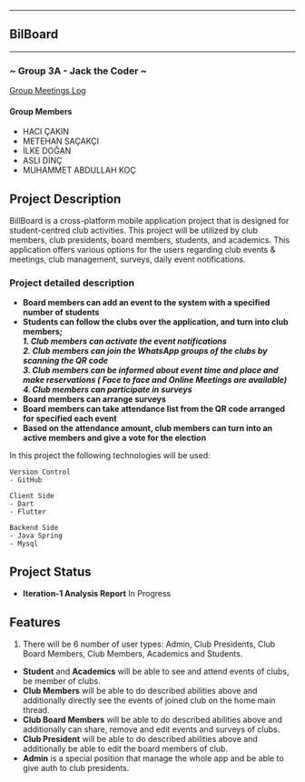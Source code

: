 ****
## BilBoard
****
### ~ Group 3A - Jack the Coder ~

[Group Meetings Log](group/meetingslog.md)
#### Group Members
- HACI ÇAKIN
- METEHAN SAÇAKÇI
- İLKE DOĞAN
- ASLI DİNÇ
- MUHAMMET ABDULLAH KOÇ

## Project Description
BillBoard is a cross-platform mobile application project that is designed for student-centred club activities. This project will be utilized by club members, club presidents, board members, students, and academics. This application offers various options for the users regarding club events & meetings, club management, surveys, daily event notifications.

### Project detailed description
+ **Board members can add an event to the system with a specified number of students**                              
+ **Students can follow the clubs  over the application, and turn into club members;**                              <br />
***1.   Club members can activate the event notifications***     
***2.   Club members can join the WhatsApp groups of the clubs by scanning the QR code***      
***3.   Club members can be informed about event time and place and make reservations ( Face to face and Online Meetings are available)***    
***4.   Club members can participate in surveys***     
+ **Board members can arrange  surveys**                                                                             
+ **Board members can  take attendance list from the QR code arranged for specified each event**                     
+ **Based on the attendance amount, club members can turn into an active members and give a vote for the election**  

In this project the following technologies will be used:

```
Version Control
- GitHub

Client Side
- Dart
- Flutter

Backend Side
- Java Spring
- Mysql
```

## Project Status
+ **Iteration-1 Analysis Report** In Progress


## Features
1) There will be 6 number of user types: Admin, Club Presidents, Club Board Members, Club Members, Academics and Students.

- **Student** and **Academics** will be able to see and attend events of clubs, be member of clubs.
- **Club Members** will be able to do described abilities above and additionally directly see the events of joined club on the home main thread.
- **Club Board Members** will be able to do described abilities above and additionally can share, remove and edit events and surveys of clubs.
- **Club President** will be able to do described abilities above and additionally be able to edit the board members of club.
- **Admin** is a special position that manage the whole app and be able to give auth to club presidents.
